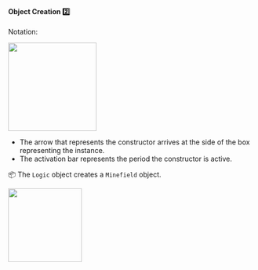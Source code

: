 <div id="title">

#### Object Creation :two:

</div>

<div id="body">

Notation:

<img src="{{baseUrl}}/uml/sequenceDiagrams/objectCreation/images/notation.png" height="180" />
<p/>

* The arrow that represents the constructor arrives at the side of the box representing the instance.
* The activation bar represents the period the constructor is active.

<tip-box>

:package: The `Logic` object creates a `Minefield` object.

<img src="{{baseUrl}}/uml/sequenceDiagrams/objectCreation/images/logicMinefield.png" height="150" />
<p/>

</tip-box>

</div>

<div id="extras">
</div>